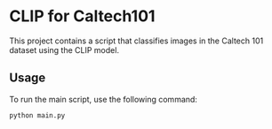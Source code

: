 # CLIP for Caltech101

This project contains a script that classifies images in the Caltech 101 dataset using the CLIP model.

## Usage

To run the main script, use the following command:

```bash
python main.py
```
